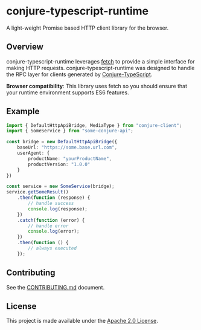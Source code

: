 # conjure-typescript-runtime
A light-weight Promise based HTTP client library for the browser.

## Overview

conjure-typescript-runtime leverages [fetch](https://developer.mozilla.org/en-US/docs/Web/API/Fetch_API) to provide a
simple interface for making HTTP requests. conjure-typescript-runtime was designed to handle the RPC layer for
clients generated by [Conjure-TypeScript](https://github.com/palantir/conjure-typescript).

__Browser compatibility__: This library uses fetch so you should ensure that your runtime environment supports ES6 features.

## Example

```typescript
import { DefaultHttpApiBridge, MediaType } from "conjure-client";
import { SomeService } from "some-conjure-api";

const bridge = new DefaultHttpApiBridge({
    baseUrl: "https://some.base.url.com",
    userAgent: {
        productName: "yourProductName",
        productVersion: "1.0.0"
    }
})

const service = new SomeService(bridge);
service.getSomeResult()
    .then(function (response) {
        // handle success
        console.log(response);
    })
    .catch(function (error) {
        // handle error
        console.log(error);
    })
    .then(function () {
        // always executed
    });
```


## Contributing

See the [CONTRIBUTING.md](./CONTRIBUTING.md) document.

## License
This project is made available under the [Apache 2.0 License](/LICENSE).
